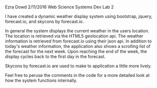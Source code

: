 Ezra Dowd
2/11/2016
Web Science Systems Dev
Lab 2

I have created a dynamic weather display system using bootstrap, jquery,
forecast.io, and skycons by forecast.io.  

In general the system displays the current weather in the users location.  The
location is retrieved via the HTML5 geolocation api.  The weather information
is retrieved from forecast.io using their json api.  In addition to today's
weather information, the application also shows a scrolling list of the forecast
for the next week.  Upon reaching the end of the week, the display cycles back
to the first day in the forecast.

Skycons by forecast.io are used to make to application a little more lively.

Feel free to peruse the comments in the code for a more detailed look at how the
system functions internally.
